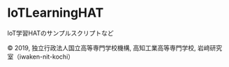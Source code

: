 # IoTLearningHAT
IoT学習HATのサンプルスクリプトなど

&copy; 2019, 独立行政法人国立高等専門学校機構, 高知工業高等専門学校, 岩﨑研究室（iwaken-nit-kochi）
